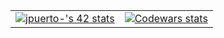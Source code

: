 <table align="center">
  <tr>
    <td align="center">
      <a href="https://github.com/oakoudad/badge42">
        <img src="https://badge.mediaplus.ma/darkblue/jpuerto-?1337Badge=off&UM6P=off" alt="jpuerto-'s 42 stats" />
      </a>
    </td>
    <td align="center">
      <a href="https://www.codewars.com/users/Nachopuerto95">
        <img src="https://github.r2v.ch/codewars?user=Nachopuerto95&top_languages=true_theme=default" alt="Codewars stats" />
      </a>
    </td>
  </tr>
</table>
